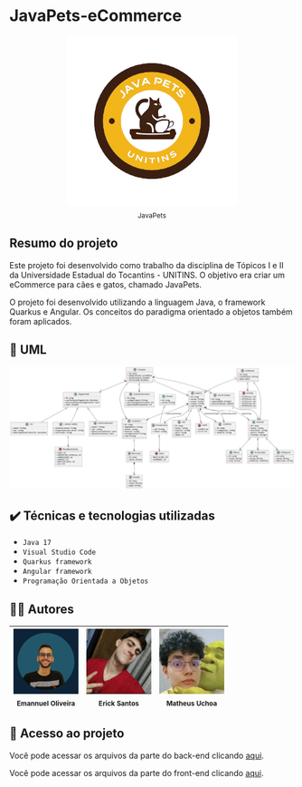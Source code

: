 # JavaPets-eCommerce

<center>
<img src="imagens/JavaPets.png" width=300><br>
<sub>JavaPets</sub>
</center>

## Resumo do projeto
Este projeto foi desenvolvido como trabalho da disciplina de Tópicos I e II da Universidade Estadual do Tocantins - UNITINS. O objetivo era criar um eCommerce para cães e gatos, chamado JavaPets.

O projeto foi desenvolvido utilizando a linguagem Java, o framework Quarkus e Angular. Os conceitos do paradigma orientado a objetos também foram aplicados.

## 📝 UML

![UML do JavaCoffee](https://github.com/emannuelop/JavaPets-eCommerce/blob/main/imagens/uml.png)

## ✔️ Técnicas e tecnologias utilizadas

- ``Java 17``
- ``Visual Studio Code``
- ``Quarkus framework``
- ``Angular framework``
- ``Programação Orientada a Objetos``

## 👨‍💻 Autores

|<img src="imagens/emannuel.png" width=115><br><sub>Emannuel Oliveira</sub> | <img src="imagens/erick.jpg" width=115><br><sub>Erick Santos</sub> | <img src="imagens/matheus.png" width=115><br><sub>Matheus Uchoa</sub>|
| :---: | :---: | :---: |

## 📁 Acesso ao projeto
Você pode acessar os arquivos da parte do back-end clicando [aqui](https://github.com/emannuelop/JavaPets-eCommerce/tree/main/back-end).

Você pode acessar os arquivos da parte do front-end clicando [aqui](https://github.com/emannuelop/JavaPets-eCommerce/tree/main/front-end).